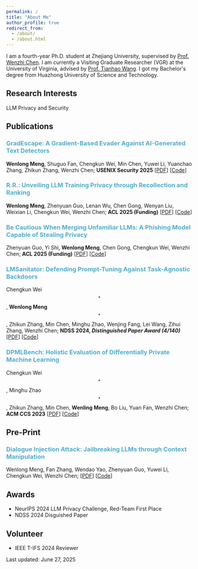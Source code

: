 ```yaml
---
permalink: /
title: "About Me"
author_profile: true
redirect_from: 
  - /about/
  - /about.html
---
```


I am a fourth-year Ph.D. student at Zhejiang University, supervised by [Prof. Wenzhi Chen](https://person.zju.edu.cn/chenwenzhi). I am currently a Visiting Graduate Researcher (VGR) at the University of Virginia, advised by [Prof. Tianhao Wang](https://tianhao.wang/). I got my Bachelor's degree from Huazhong University of Science and Technology.

Research Interests
------

LLM Privacy and Security

Publications
------

### <span style="color:#52ADC8">GradEscape: A Gradient-Based Evader Against AI-Generated Text Detectors</span>
**Wenlong Meng**, Shuguo Fan, Chengkun Wei, Min Chen, Yuwei Li, Yuanchao Zhang, Zhikun Zhang, Wenzhi Chen;
**USENIX Security 2025**
[[PDF](https://arxiv.org/pdf/2506.08188)] [[Code](https://doi.org/10.5281/zenodo.15586856)]

### <span style="color:#52ADC8">R.R.: Unveiling LLM Training Privacy through Recollection and Ranking</span>
**Wenlong Meng**, Zhenyuan Guo, Lenan Wu, Chen Gong, Wenyan Liu, Weixian Li, Chengkun Wei, Wenzhi Chen;
**ACL 2025 (Funding)**
[[PDF](https://arxiv.org/pdf/2502.12658)] [[Code](https://github.com/meng-wenlong/RR)]

### <span style="color:#52ADC8">Be Cautious When Merging Unfamiliar LLMs: A Phishing Model Capable of Stealing Privacy</span>
Zhenyuan Guo, Yi Shi, **Wenlong Meng**, Chen Gong, Chengkun Wei, Wenzhi Chen;
**ACL 2025 (Funding)**
[[PDF](https://arxiv.org/pdf/2502.11533)] [[Code](https://github.com/Guozhenyuan/PhiMM)]

### <span style="color:#52ADC8">LMSanitator: Defending Prompt-Tuning Against Task-Agnostic Backdoors</span>
Chengkun Wei$$^*$$, **Wenlong Meng**$$^*$$, Zhikun Zhang, Min Chen, Minghu Zhao, Wenjing Fang, Lei Wang, Zihui Zhang, Wenzhi Chen;
**NDSS 2024, *Distinguished Paper Award (4/140)***
[[PDF](https://www.ndss-symposium.org/wp-content/uploads/2024-238-paper.pdf)] [[Code](https://github.com/meng-wenlong/LMSanitator)]

### <span style="color:#52ADC8">DPMLBench: Holistic Evaluation of Differentially Private Machine Learning</span>
Chengkun Wei$$^*$$, Minghu Zhao$$^*$$, Zhikun Zhang, Min Chen, **Wenling Meng**, Bo Liu, Yuan Fan, Wenzhi Chen;
**ACM CCS 2023**
[[PDF](https://dl.acm.org/doi/pdf/10.1145/3576915.3616593)] [[Code](https://github.com/DmsKinson/DPMLBench)]

Pre-Print
------

### <span style="color:#52ADC8">Dialogue Injection Attack: Jailbreaking LLMs through Context Manipulation</span>
Wenlong Meng, Fan Zhang, Wendao Yao, Zhenyuan Guo, Yuwei Li, Chengkun Wei, Wenzhi Chen;
[[PDF](https://arxiv.org/pdf/2503.08195v1)] [[Code](https://github.com/meng-wenlong/DIA)]

Awards
------

- NeurIPS 2024 LLM Privacy Challenge, Red-Team First Place
- NDSS 2024 Disguished Paper


Volunteer
------

- IEEE T-IFS 2024 Reviewer


Last updated: June 27, 2025 
